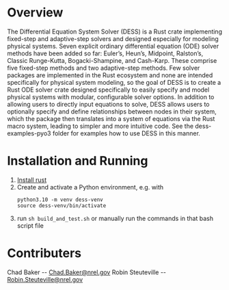 # Overview
The Differential Equation System Solver (DESS) is a Rust crate implementing fixed-step and adaptive-step solvers and designed especially for modeling physical systems. Seven explicit ordinary differential equation (ODE) solver methods have been added so far: Euler’s, Heun’s, Midpoint, Ralston’s, Classic Runge-Kutta, Bogacki-Shampine, and Cash-Karp.  These comprise five fixed-step methods and two adaptive-step methods. Few solver packages are implemented in the Rust ecosystem and none are intended specifically for physical system modeling, so the goal of DESS is to create a Rust ODE solver crate designed specifically to easily specify and model physical systems with modular, configurable solver options. In addition to allowing users to directly input equations to solve, DESS allows users to optionally specify and define relationships between nodes in their system, which the package then translates into a system of equations via the Rust macro system, leading to simpler and more intuitive code. See the dess-examples-pyo3 folder for examples how to use DESS in this manner.

<!-- In `See the dess-examples-pyo3 folder for examples how to use DESS in this manner.` let's be sure to turn `dess-examples-pyo3` into a link or something.  
We could also add a function that copies the example files like in FASTSim or something.  I'm not totally sure this makes sense to do. 
 -->

# Installation and Running
1. [Install rust](https://www.ecosia.org/search?q=rustup%20instal&addon=firefox&addonversion=4.1.0&method=topbar)
1. Create and activate a Python environment, e.g. with
    ```
    python3.10 -m venv dess-venv
    source dess-venv/bin/activate
    ```
1. run `sh build_and_test.sh` or manually run the commands in that bash script file 

# Contributers
Chad Baker -- Chad.Baker@nrel.gov
Robin Steuteville -- Robin.Steuteville@nrel.gov